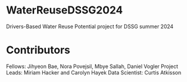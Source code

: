 # WaterReuseDSSG2024
Drivers-Based Water Reuse Potential project for DSSG summer 2024

# Contributors
Fellows: Jihyeon Bae, Nora Povejsil, Mbye Sallah, Daniel Vogler
Project Leads: Miriam Hacker and Carolyn Hayek
Data Scientist: Curtis Atkisson
